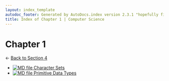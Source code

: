 ```yaml
---
layout: index_template
autodoc_footer: Generated by AutoDocs.index version 2.3.1 "hopefully fix indexes" ⓒ Starwort, 2020
title: Index of Chapter 1 | Computer Science
---
```


# **Chapter 1**

← [Back to Section 4](..)

- [![MD file](https://img.icons8.com/windows/512/03dac6/regular-document.png) Character Sets](./character_sets.html)
- [![MD file](https://img.icons8.com/windows/512/03dac6/regular-document.png) Primitive Data Types](./primitive_data_types.html)

